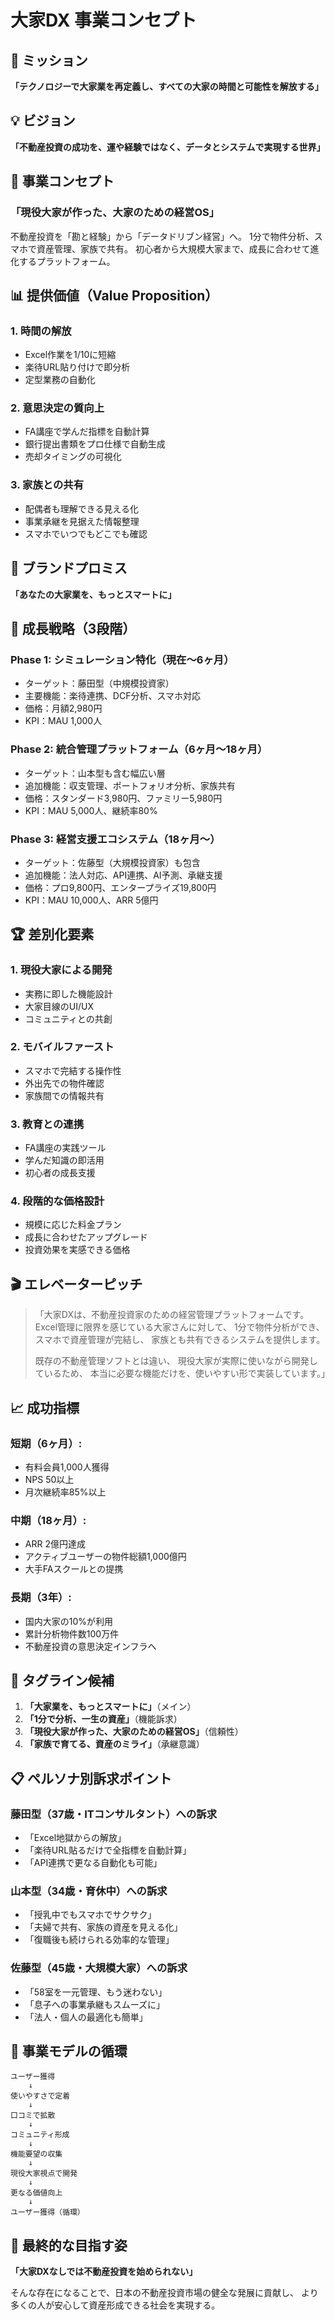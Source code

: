 # 大家DX 事業コンセプト

## 🎯 ミッション
**「テクノロジーで大家業を再定義し、すべての大家の時間と可能性を解放する」**

## 💡 ビジョン
**「不動産投資の成功を、運や経験ではなく、データとシステムで実現する世界」**

## 🏢 事業コンセプト

### **「現役大家が作った、大家のための経営OS」**

不動産投資を「勘と経験」から「データドリブン経営」へ。
1分で物件分析、スマホで資産管理、家族で共有。
初心者から大規模大家まで、成長に合わせて進化するプラットフォーム。

## 📊 提供価値（Value Proposition）

### 1. **時間の解放** 
- Excel作業を1/10に短縮
- 楽待URL貼り付けで即分析
- 定型業務の自動化

### 2. **意思決定の質向上**
- FA講座で学んだ指標を自動計算
- 銀行提出書類をプロ仕様で自動生成
- 売却タイミングの可視化

### 3. **家族との共有**
- 配偶者も理解できる見える化
- 事業承継を見据えた情報整理
- スマホでいつでもどこでも確認

## 🎨 ブランドプロミス
**「あなたの大家業を、もっとスマートに」**

## 🚀 成長戦略（3段階）

### **Phase 1: シミュレーション特化（現在〜6ヶ月）**
- ターゲット：藤田型（中規模投資家）
- 主要機能：楽待連携、DCF分析、スマホ対応
- 価格：月額2,980円
- KPI：MAU 1,000人

### **Phase 2: 統合管理プラットフォーム（6ヶ月〜18ヶ月）**
- ターゲット：山本型も含む幅広い層
- 追加機能：収支管理、ポートフォリオ分析、家族共有
- 価格：スタンダード3,980円、ファミリー5,980円
- KPI：MAU 5,000人、継続率80%

### **Phase 3: 経営支援エコシステム（18ヶ月〜）**
- ターゲット：佐藤型（大規模投資家）も包含
- 追加機能：法人対応、API連携、AI予測、承継支援
- 価格：プロ9,800円、エンタープライズ19,800円
- KPI：MAU 10,000人、ARR 5億円

## 🏆 差別化要素

### 1. **現役大家による開発**
- 実務に即した機能設計
- 大家目線のUI/UX
- コミュニティとの共創

### 2. **モバイルファースト**
- スマホで完結する操作性
- 外出先での物件確認
- 家族間での情報共有

### 3. **教育との連携**
- FA講座の実践ツール
- 学んだ知識の即活用
- 初心者の成長支援

### 4. **段階的な価格設計**
- 規模に応じた料金プラン
- 成長に合わせたアップグレード
- 投資効果を実感できる価格

## 🎬 エレベーターピッチ

> 「大家DXは、不動産投資家のための経営管理プラットフォームです。
> Excel管理に限界を感じている大家さんに対して、
> 1分で物件分析ができ、スマホで資産管理が完結し、
> 家族とも共有できるシステムを提供します。
> 
> 既存の不動産管理ソフトとは違い、
> 現役大家が実際に使いながら開発しているため、
> 本当に必要な機能だけを、使いやすい形で実装しています。」

## 📈 成功指標

### **短期（6ヶ月）**: 
- 有料会員1,000人獲得
- NPS 50以上
- 月次継続率85%以上

### **中期（18ヶ月）**:
- ARR 2億円達成
- アクティブユーザーの物件総額1,000億円
- 大手FAスクールとの提携

### **長期（3年）**:
- 国内大家の10%が利用
- 累計分析物件数100万件
- 不動産投資の意思決定インフラへ

## 🌟 タグライン候補

1. **「大家業を、もっとスマートに」**（メイン）
2. **「1分で分析、一生の資産」**（機能訴求）
3. **「現役大家が作った、大家のための経営OS」**（信頼性）
4. **「家族で育てる、資産のミライ」**（承継意識）

## 📋 ペルソナ別訴求ポイント

### 藤田型（37歳・ITコンサルタント）への訴求
- 「Excel地獄からの解放」
- 「楽待URL貼るだけで全指標を自動計算」
- 「API連携で更なる自動化も可能」

### 山本型（34歳・育休中）への訴求
- 「授乳中でもスマホでサクサク」
- 「夫婦で共有、家族の資産を見える化」
- 「復職後も続けられる効率的な管理」

### 佐藤型（45歳・大規模大家）への訴求
- 「58室を一元管理、もう迷わない」
- 「息子への事業承継もスムーズに」
- 「法人・個人の最適化も簡単」

## 🔄 事業モデルの循環

```
ユーザー獲得
    ↓
使いやすさで定着
    ↓
口コミで拡散
    ↓
コミュニティ形成
    ↓
機能要望の収集
    ↓
現役大家視点で開発
    ↓
更なる価値向上
    ↓
ユーザー獲得（循環）
```

## 🎯 最終的な目指す姿

**「大家DXなしでは不動産投資を始められない」**

そんな存在になることで、日本の不動産投資市場の健全な発展に貢献し、
より多くの人が安心して資産形成できる社会を実現する。